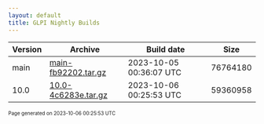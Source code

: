 ```yaml
---
layout: default
title: GLPI Nightly Builds
---
```


Version|Archive|Build date|Size
---|---|---|---
main|[main-fb92202.tar.gz](main-fb92202.tar.gz)|2023-10-05 00:36:07 UTC|76764180
10.0|[10.0-4c6283e.tar.gz](10.0-4c6283e.tar.gz)|2023-10-06 00:25:53 UTC|59360958

<font size="1">Page generated on 2023-10-06 00:25:53 UTC</font>

